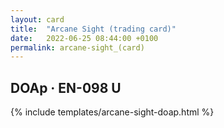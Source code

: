 ```yaml
---
layout: card
title:  "Arcane Sight (trading card)"
date:   2022-06-25 08:44:00 +0100
permalink: arcane-sight_(card)
---
```


## DOAp &middot; EN-098 U

{% include templates/arcane-sight-doap.html %}